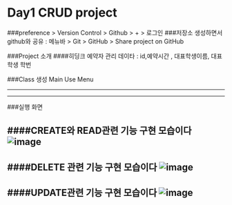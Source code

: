 # Day1 CRUD project

###preference > Version Control > Github > + > 로그인
###저장소 생성하면서 github와 공유 : 메뉴바 > Git > GitHub > Share project on GitHub

###Project 소개
####히딩크 예약자 관리 
데이타 : id,예약시간 , 대표학생이름, 대표학생 학번


###Class 생성
Main
Use
Menu
****
****

###실행 화면

####CREATE와 READ관련 기능 구현 모습이다
![image](https://user-images.githubusercontent.com/83248175/124282360-b3497080-db85-11eb-9119-feef8cb17984.png)
 ------------

####DELETE 관련 기능 구현 모습이다
![image](https://user-images.githubusercontent.com/83248175/124281774-0bcc3e00-db85-11eb-8080-e2422af0459e.png)
-------------
####UPDATE관련 기능 구현 모습이다
![image](https://user-images.githubusercontent.com/83248175/124281984-3fa76380-db85-11eb-8ff8-4b85bfb1bbc3.png)
--------------
